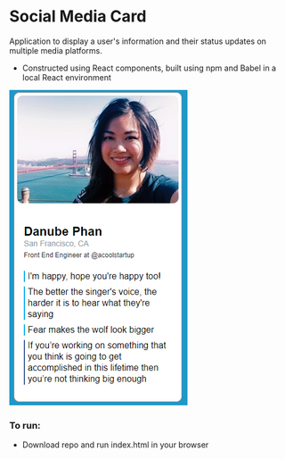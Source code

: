 # Social Media Card

Application to display a user's information and their status updates on multiple media platforms.

* Constructed using React components, built using npm and Babel in a local React environment

![Social Media Card](https://raw.githubusercontent.com/danubevictoria/react-social-media/master/images/social-media-card.png)

### To run:

 * Download repo and run index.html in your browser
